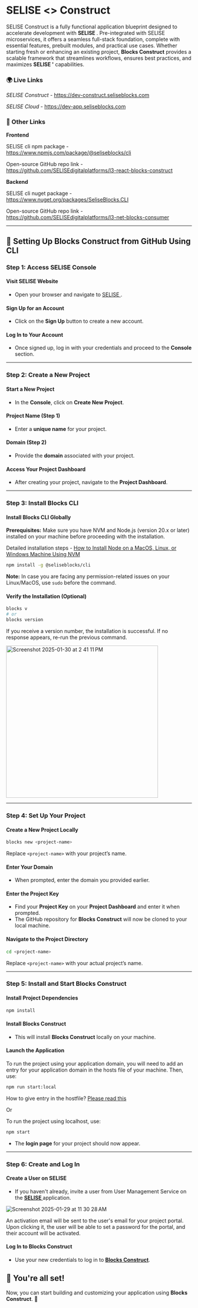# SELISE <<blocks />> Construct

SELISE <blocks /> Construct is a fully functional application blueprint designed to accelerate development with **SELISE <blocks />**. Pre-integrated with SELISE <blocks /> microservices, it offers a seamless full-stack foundation, complete with essential features, prebuilt modules, and practical use cases. Whether starting fresh or enhancing an existing project, **Blocks Construct** provides a scalable framework that streamlines workflows, ensures best practices, and maximizes **SELISE <blocks />'** capabilities.


### 🌍 Live Links  

*SELISE <blocks /> Construct* - https://dev-construct.seliseblocks.com 

*SELISE <blocks /> Cloud* - https://dev-app.seliseblocks.com

### 🔗 Other Links  

**Frontend**

SELISE <blocks /> cli npm package - https://www.npmjs.com/package/@seliseblocks/cli

Open-source GitHub repo link - https://github.com/SELISEdigitalplatforms/l3-react-blocks-construct

**Backend**

SELISE <blocks /> cli nuget package - https://www.nuget.org/packages/SeliseBlocks.CLI

Open-source GitHub repo link - https://github.com/SELISEdigitalplatforms/l3-net-blocks-consumer

---








## 📌 Setting Up Blocks Construct from GitHub Using CLI


### Step 1: Access SELISE <blocks /> Console

#### Visit SELISE <blocks /> Website

- Open your browser and navigate to [SELISE <blocks />](https://dev-app.seliseblocks.com/).

#### Sign Up for an Account

- Click on the **Sign Up** button to create a new account.

#### Log In to Your Account

- Once signed up, log in with your credentials and proceed to the **Console** section.

---

### Step 2: Create a New Project

#### Start a New Project

- In the **Console**, click on **Create New Project**.

#### Project Name (Step 1)

- Enter a **unique name** for your project.

#### Domain (Step 2)

- Provide the **domain** associated with your project.

#### Access Your Project Dashboard

- After creating your project, navigate to the **Project Dashboard**.

---

### Step 3: Install Blocks CLI

#### Install Blocks CLI Globally

**Prerequisites:** Make sure you have NVM and Node.js (version 20.x or later) installed on your machine before proceeding with the installation. 

Detailed installation steps - [How to Install Node on a MacOS, Linux, or Windows Machine Using NVM](https://www.freecodecamp.org/news/how-to-install-node-in-your-machines-macos-linux-windows/)

```sh
npm install -g @seliseblocks/cli
```
**Note:** In case you are facing any permission-related issues on your Linux/MacOS, use `sudo` before the command.

#### Verify the Installation (Optional)

```sh
blocks v
# or
blocks version
```

If you receive a version number, the installation is successful. If no response appears, re-run the previous command.

<img width="412" alt="Screenshot 2025-01-30 at 2 41 11 PM" src="https://github.com/user-attachments/assets/2a63c73e-e3a1-4138-9c5c-3579a1a48062" />



---

### Step 4: Set Up Your Project

#### Create a New Project Locally

```sh
blocks new <project-name>
```

Replace `<project-name>` with your project’s name.

#### Enter Your Domain

- When prompted, enter the domain you provided earlier.

#### Enter the Project Key

- Find your **Project Key** on your **Project Dashboard** and enter it when prompted.
- The GitHub repository for **Blocks Construct** will now be cloned to your local machine.

#### Navigate to the Project Directory

```sh
cd <project-name>
```

Replace `<project-name>` with your actual project’s name.

---

### Step 5: Install and Start Blocks Construct

#### Install Project Dependencies

```sh
npm install
```

#### Install Blocks Construct

- This will install **Blocks Construct** locally on your machine.

#### Launch the Application

To run the project using your application domain, you will need to add an entry for your application domain in the hosts file of your machine. Then, use:

```sh
npm run start:local
```
How to give entry in the hostfile? [Please read this](https://www.manageengine.com/network-monitoring/how-to/how-to-add-static-entry.html)

Or 

To run the project using localhost, use:

```sh
npm start
```

- The **login page** for your project should now appear.

---

### Step 6: Create and Log In

#### Create a User on SELISE <blocks />

- If you haven't already, invite a user from User Management Service on the [**SELISE <blocks />**](https://dev-app.seliseblocks.com/) application.

![Screenshot 2025-01-29 at 11 30 28 AM](https://github.com/user-attachments/assets/96185c96-a2e3-4502-8124-29a18f0ad30b)

An activation email will be sent to the user's email for your project portal. Upon clicking it, the user will be able to set a password for the portal, and their account will be activated.

#### Log In to Blocks Construct

- Use your new credentials to log in to [**Blocks Construct**](https://dev-construct.seliseblocks.com).




## 🎯 You're all set!

Now, you can start building and customizing your application using **Blocks Construct**. 🚀

